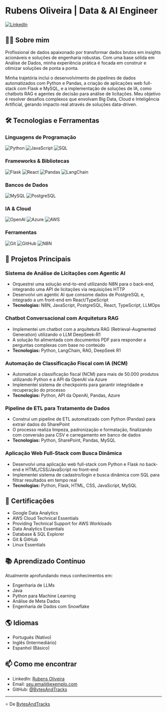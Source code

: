 # Rubens Oliveira | Data & AI Engineer

[![LinkedIn](https://img.shields.io/badge/LinkedIn-0077B5?style=for-the-badge&logo=linkedin&logoColor=white)](https://www.linkedin.com/in/seu-perfil-linkedin/)

## 👨‍💻 Sobre mim

Profissional de dados apaixonado por transformar dados brutos em insights acionáveis e soluções de engenharia robustas. Com uma base sólida em Análise de Dados, minha experiência prática é focada em construir e otimizar soluções de ponta a ponta.

Minha trajetória inclui o desenvolvimento de pipelines de dados automatizados com Python e Pandas, a criação de aplicações web full-stack com Flask e MySQL, e a implementação de soluções de IA, como chatbots RAG e agentes de decisão para análise de licitações. Meu objetivo é resolver desafios complexos que envolvam Big Data, Cloud e Inteligência Artificial, gerando impacto real através de soluções data-driven.

## 🛠️ Tecnologias e Ferramentas

### Linguagens de Programação
![Python](https://img.shields.io/badge/Python-3776AB?style=for-the-badge&logo=python&logoColor=white)
![JavaScript](https://img.shields.io/badge/JavaScript-F7DF1E?style=for-the-badge&logo=javascript&logoColor=black)
![SQL](https://img.shields.io/badge/SQL-4479A1?style=for-the-badge&logo=postgresql&logoColor=white)

### Frameworks & Bibliotecas
![Flask](https://img.shields.io/badge/Flask-000000?style=for-the-badge&logo=flask&logoColor=white)
![React](https://img.shields.io/badge/React-20232A?style=for-the-badge&logo=react&logoColor=61DAFB)
![Pandas](https://img.shields.io/badge/Pandas-150458?style=for-the-badge&logo=pandas&logoColor=white)
![LangChain](https://img.shields.io/badge/LangChain-3178C6?style=for-the-badge&logoColor=white)

### Bancos de Dados
![MySQL](https://img.shields.io/badge/MySQL-4479A1?style=for-the-badge&logo=mysql&logoColor=white)
![PostgreSQL](https://img.shields.io/badge/PostgreSQL-316192?style=for-the-badge&logo=postgresql&logoColor=white)

### IA & Cloud
![OpenAI](https://img.shields.io/badge/OpenAI-412991?style=for-the-badge&logo=openai&logoColor=white)
![Azure](https://img.shields.io/badge/Azure-0078D4?style=for-the-badge&logo=microsoftazure&logoColor=white)
![AWS](https://img.shields.io/badge/AWS-232F3E?style=for-the-badge&logo=amazonaws&logoColor=white)

### Ferramentas
![Git](https://img.shields.io/badge/Git-F05032?style=for-the-badge&logo=git&logoColor=white)
![GitHub](https://img.shields.io/badge/GitHub-100000?style=for-the-badge&logo=github&logoColor=white)
![N8N](https://img.shields.io/badge/N8N-41B883?style=for-the-badge&logoColor=white)

## 🚀 Projetos Principais

### Sistema de Análise de Licitações com Agentic AI
- Orquestrei uma solução end-to-end utilizando N8N para o back-end, integrando uma API de licitações via requisições HTTP
- Desenvolvi um agentic AI que consome dados de PostgreSQL e, integrado a um front-end em React/TypeScript
- **Tecnologias:** N8N, JavaScript, PostgreSQL, React, TypeScript, LLMOps

### Chatbot Conversacional com Arquitetura RAG
- Implementei um chatbot com a arquitetura RAG (Retrieval-Augmented Generation) utilizando o LLM DeepSeek-R1
- A solução foi alimentada com documentos PDF para responder a perguntas complexas com base no conteúdo
- **Tecnologias:** Python, LangChain, RAG, DeepSeek R1

### Automação de Classificação Fiscal com IA (NCM)
- Automatizei a classificação fiscal (NCM) para mais de 50.000 produtos utilizando Python e a API da OpenAI via Azure
- Implementei sistema de checkpoints para garantir integridade e recuperação do processo
- **Tecnologias:** Python, API da OpenAI, Pandas, Azure

### Pipeline de ETL para Tratamento de Dados
- Construí um pipeline de ETL automatizado com Python (Pandas) para extrair dados do SharePoint
- O processo realiza limpeza, padronização e formatação, finalizando com conversão para CSV e carregamento em banco de dados
- **Tecnologias:** Python, SharePoint, Pandas, MySQL

### Aplicação Web Full-Stack com Busca Dinâmica
- Desenvolvi uma aplicação web full-stack com Python e Flask no back-end e HTML/CSS/JavaScript no front-end
- Implementei sistema de cadastro/login e busca dinâmica com SQL para filtrar resultados em tempo real
- **Tecnologias:** Python, Flask, HTML, CSS, JavaScript, MySQL

## 📜 Certificações

- Google Data Analytics
- AWS Cloud Technical Essentials
- Providing Technical Support for AWS Workloads
- Data Analytics Essentials
- Database & SQL Explorer
- Git & GitHub
- Linux Essentials

## 📚 Aprendizado Contínuo

Atualmente aprofundando meus conhecimentos em:
- Engenharia de LLMs
- Java
- Python para Machine Learning
- Análise de Meta Dados
- Engenharia de Dados com Snowflake

## 🌎 Idiomas

- Português (Nativo)
- Inglês (Intermediário)
- Espanhol (Básico)

## 📫 Como me encontrar

- LinkedIn: [Rubens Oliveira](https://www.linkedin.com/in/seu-perfil-linkedin/)
- Email: seu.email@exemplo.com
- GitHub: [@BytesAndTracks](https://github.com/BytesAndTracks)

---

⭐️ De [BytesAndTracks](https://github.com/BytesAndTracks)
```
